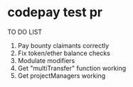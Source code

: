 # codepay test pr
TO DO LIST
1. Pay bounty claimants correctly
2. Fix token/ether balance checks
3. Modulate modifiers
4. Get "multiTransfer" function working
5. Get projectManagers working
